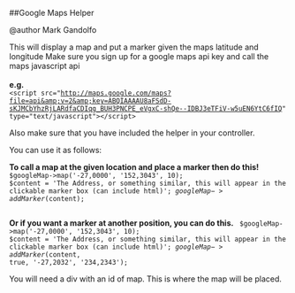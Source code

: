 ##Google Maps Helper

@author Mark Gandolfo<br />

This will display a map and put a marker given the maps latitude and longitude
Make sure you sign up for a google maps api key and call the maps javascript api<br /><br />
**e.g.**<br />
<code>&lt;script src="http://maps.google.com/maps?file=api&amp;v=2&amp;key=ABQIAAAAU8aFSdD-sKJMCbYhzRjLARdfaCDIqg_BUH3PNCPE_eVgxC-shQe--IDBJ3eTFiV-w5uEN6YtC6fIQ" type="text/javascript"&gt;&lt;/script&gt;</code>

Also make sure that you have included the helper in your controller. 

You can use it as follows:

**To call a map at the given location and place a marker then do this!**
<code>
    $googleMap->map('-27,0000', '152,3043', 10);
    $content = 'The Address, or something similar, this will appear in the clickable marker box (can include html)';
    $googleMap->addMarker($content);   
</code>

**Or if you want a marker at another position, you can do this.**
<code>
    $googleMap->map('-27,0000', '152,3043', 10);
    $content = 'The Address, or something similar, this will appear in the clickable marker box (can include html)';
    $googleMap->addMarker($content, true, '-27,2032', '234,2343');
</code>

You will need a div with an id of map. This is where the map will be placed.
